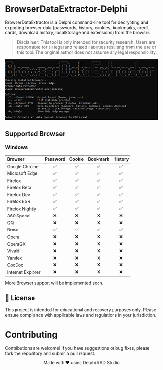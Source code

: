 # BrowserDataExtractor-Delphi

BrowserDataExtractor is a Delphi command-line tool for decrypting and exporting browser data (passwords, history, cookies, bookmarks, credit cards, download history, localStorage and extensions) from the browser.



> Disclaimer: This tool is only intended for security research. Users are responsible for all legal and related liabilities resulting from the use of this tool. The original author does not assume any legal responsibility.

![](image.png)

## Supported Browser

### Windows
| Browser            | Password | Cookie | Bookmark | History |
|:-------------------|:--------:|:------:|:--------:|:-------:|
| Google Chrome      |    ✅     |   ✅    |    ✅     |    ✅    |   |
| Microsoft Edge     |    ✅     |   ✅    |    ✅     |    ✅    |
| Firefox            |    ✅     |   ✅    |    ✅     |    ✅    |
| Firefox Beta       |    ✅     |   ✅    |    ✅     |    ✅    |
| Firefox Dev        |    ✅     |   ✅    |    ✅     |    ✅    |
| Firefox ESR        |    ✅     |   ✅    |    ✅     |    ✅    |
| Firefox Nightly    |    ✅     |   ✅    |    ✅     |    ✅    |
| 360 Speed          |    ❌     |   ❌    |    ❌     |    ❌    |
| QQ                 |    ❌     |   ❌    |    ❌     |    ❌    |
| Brave              |    ✅     |   ✅    |    ✅     |    ✅    |
| Opera              |    ❌     |   ❌    |    ❌     |    ❌    |
| OperaGX            |    ❌     |   ❌    |    ❌     |    ❌    |
| Vivaldi            |    ❌     |   ❌    |    ❌     |    ❌    |
| Yandex             |    ❌     |   ❌    |    ❌     |    ❌    |
| CocCoc             |    ❌     |   ❌    |    ❌     |    ❌    |
| Internet Explorer  |    ❌     |   ❌    |    ❌     |    ❌    |

More Browser support will be implemented soon.

## 📄 License

This project is intended for educational and recovery purposes only. Please ensure compliance with applicable laws and regulations in your jurisdiction.


# Contributing

Contributions are welcome! If you have suggestions or bug fixes, please fork the repository and submit a pull request.


<p align="center">Made with ❤️ using Delphi RAD Studio</p>